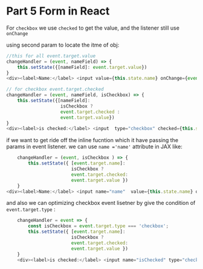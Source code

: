 # Part 5 Form in React

For `checkbox` we use `checked` to get the value, and the listener still use `onChange`

using second param to locate the itme of obj:
```JavaScript
//this for all event.target.value
changeHandler = (event, nameField) => {
    this.setState({[nameField]: event.target.value})
}
<div><label>Name:</label> <input value={this.state.name} onChange={event => this.changeHandler(event, 'name')} /></div>

// for checkbox event.target.checked
changeHandler = (event, nameField, isCheckbox) => {
    this.setState({[nameField]:
                    isCheckbox ?
                    event.target.checked :    
                    event.target.value})
}
<div><label>is checked:</label> <input  type="checkbox" checked={this.state.isChecked } onChange={event => this.checkedHandler(event,'checkbox', true)} /></div>
```

if we want to get ride off the inline fucntion which it have passing the params in event listener. we can use `name ='name'` attribute in JAX
like:
```JavaScript
    changeHandler = (event, isCheckbox ) => {
        this.setState({ [event.target.name]:
                        isCheckbox ? 
                        event.target.checked:
                        event.target.value })
    }
<div><label>Name:</label> <input name="name"  value={this.state.name} onChange={this.changeHandler} /></div>
```

and also we can optimizing checkbox event lisetner by give the condition of `event.target.type` :
```JavaScript
    changeHandler = event => {
        const isCheckbox = event.target.type === 'checkbox';
        this.setState({ [event.target.name]:
                        isCheckbox ? 
                        event.target.checked:
                        event.target.value })
    }
    <div><label>is checked:</label> <input name="isChecked" type="checkbox" checked={this.state.isChecked} onChange={this.checkedHandler} /></div>
```